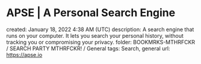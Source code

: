 # APSE | A Personal Search Engine

created: January 18, 2022 4:38 AM (UTC)
description: A search engine that runs on your computer. It lets you search your personal history, without tracking you or compromising your privacy.
folder: BOOKMRKS-MTHRFCKR / SEARCH PARTY MTHRFCKR! / General
tags: Search, general
url: https://apse.io